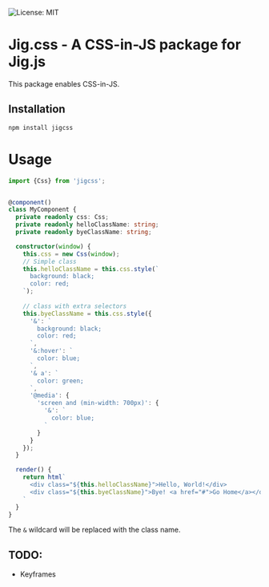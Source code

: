  ![License: MIT](https://img.shields.io/badge/License-MIT-blue.svg)

# Jig.css - A CSS-in-JS package for Jig.js

This package enables CSS-in-JS.

## Installation

```shell script
npm install jigcss
```

# Usage

```typescript
import {Css} from 'jigcss';


@component()
class MyComponent {
  private readonly css: Css;
  private readonly helloClassName: string;
  private readonly byeClassName: string;

  constructor(window) {
    this.css = new Css(window);
    // Simple class
    this.helloClassName = this.css.style(`
      background: black;
      color: red;
    `);
    
    // class with extra selectors
    this.byeClassName = this.css.style({
      '&': `
        background: black;
        color: red;
      `,
      '&:hover': `
        color: blue;
      `,
      '& a': `
        color: green;
      `,
      '@media': {
        'screen and (min-width: 700px)': {
          '&': `
            color: blue;
          `
        }
      }
    });
  }

  render() {
    return html`      
      <div class="${this.helloClassName}">Hello, World!</div>
      <div class="${this.byeClassName}">Bye! <a href="#">Go Home</a></div>
    `
  }
}
```

The `&` wildcard will be replaced with the class name.

## TODO:

- Keyframes 
